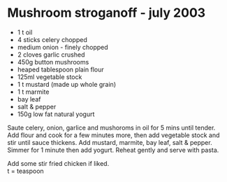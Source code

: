 # Mushroom stroganoff -  july 2003

* 1 t oil
* 4 sticks celery chopped 
* medium onion - finely chopped
* 2 cloves garlic crushed
* 450g button mushrooms
* heaped tablespoon plain flour
* 125ml vegetable stock
* 1 t mustard (made up whole grain)
* 1 t marmite
* bay leaf
* salt & pepper
* 150g low fat natural yogurt

Saute celery, onion, garlice and mushoroms in oil for 5 mins until tender.  Add flour and cook for a few minutes more, then add vegetable stock and stir until sauce thickens.  Add mustard, marmite, bay leaf, salt & pepper.  Simmer for 1 minute then add yogurt.  Reheat gently and serve with pasta.

Add some stir fried chicken if liked.  
t = teaspoon

